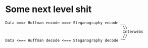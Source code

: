Some next level shit
====================

	Data ===> Huffman encode ===> Steganography encode __
														\\
														Interwebs
														//
	Data <=== Huffman decode <=== Steganography decode ^^